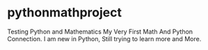 # pythonmathproject
Testing Python and Mathematics
My Very First Math And Python Connection.
I am new in Python, Still trying to learn more and More. 
